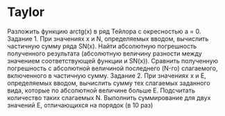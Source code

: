 # Taylor
Разложить функцию arctg(x) в ряд Тейлора с окресностью a = 0. 
Задание 1. При значениях x и N, определяемых вводом, вычислить частичную сумму ряда
SN(x). Найти абсолютную погрешность полученного результата (абсолютную величину
разности между значением соответствующей функции и SN(x)). Сравнить полученную погрешность с абсолютной величиной последнего (N-го) слагаемого, включенного в
частичную сумму.
Задание 2. При значениях x и Е, определяемых вводом, вычислить сумму тех слагаемых
заданного вида, которые по абсолютной величине больше Е. Подсчитать количество таких
слагаемых N. Выполнить суммирование для двух значений Е, отличающихся на порядок
(в 10 раз)
